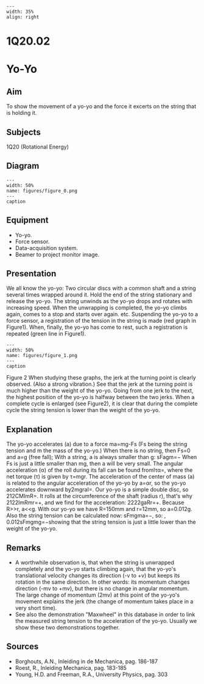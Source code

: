 
```{figure} /figures/busy.png
---
width: 35%
align: right
```
# 1Q20.02 
  # Yo-Yo 
    
  
## Aim   
 To show the movement of a yo-yo and the force it excerts on the string that is holding it.   
  
## Subjects   
 1Q20 (Rotational Energy)   
  
## Diagram   
   
```{figure} figures/figure_0.png  
---  
width: 50%  
name: figures/figure_0.png  
---  
caption  
``` 
     
  
## Equipment   
 
 *  Yo-yo. 
 *  Force sensor. 
 *  Data-acquisition system. 
 *  Beamer to project monitor image.
     
  
## Presentation   
 We all know the yo-yo: Two circular discs with a common shaft and a string several times wrapped around it. Hold the end of the string stationary and release the yo-yo. The string unwinds as the yo-yo drops and rotates with increasing speed. When the unwrapping is completed, the yo-yo climbs again, comes to a stop and starts over again. etc. Suspending the yo-yo to a force sensor, a registration of the tension in the string is made (red graph in Figure1). When, finally, the yo-yo has come to rest, such a registration is repeated (green line in Figure1).    
```{figure} figures/figure_1.png  
---  
width: 50%  
name: figures/figure_1.png  
---  
caption  
``` 
 Figure 2  When studying these graphs, the jerk at the turning point is clearly observed. (Also a strong vibration.) See that the jerk at the turning point is much higher than the weight of the yo-yo. Going from one jerk to the next, the highest position of the yo-yo is halfway between the two jerks. When a complete cycle is enlarged (see Figure2), it is clear that during the complete cycle the string tension is lower than the weight of the yo-yo.        
  
## Explanation   
 The yo-yo accelerates (a) due to a force ma=mg-Fs (Fs being the string tension and m the mass of the yo-yo.) When there is no string, then Fs=0 and a=g (free fall); With a string, a is always smaller than g: sFagm=− When Fs is just a little smaller than mg, then a will be very small. The angular acceleration (α) of the roll during its fall can be found fromIτα=, where the net torque (τ) is given by τ=mgr. The acceleration of the center of mass (a) is related to the angular acceleration of the yo-yo by a=αr, so the yo-yo accelerates downward by2mgraI=. Our yo-yo is a simple double disc, so 212CMImR=. It rolls at the circumference of the shaft (radius r), that's why 2122ImRmr=+, and we find for the acceleration: 2222gaRr=+. Because R>>r, a<<g. With our yo-yo we have R=150mm and r=12mm, so a=0.012g. Also the string tension can be calculated now: sFmgma=−, so: , 0.012sFmgmg=−showing that the string tension is just a little lower than the weight of the yo-yo.    
  
## Remarks   
 
 *  A worthwhile observation is, that when the string is unwrapped completely and the yo-yo starts climbing again, that the yo-yo's translational velocity changes its direction (-v to +v) but keeps its rotation in the same direction. In other words: its momentum changes direction (-mv to +mv), but there is no change in angular momentum. The large change of momentum (2mv) at this point of the yo-yo's movement explains the jerk (the change of momentum takes place in a very short time). 
 *  See also the demonstration "Maxwheel" in this database in order to link the measured string tension to the acceleration of the yo-yo. Usually we show these two demonstrations together.
   
  
## Sources   
 
 *  Borghouts, A.N., Inleiding in de Mechanica, pag. 186-187 
 *  Roest, R., Inleiding Mechanica, pag. 183-185 
 *  Young, H.D. and Freeman, R.A., University Physics, pag. 303
  